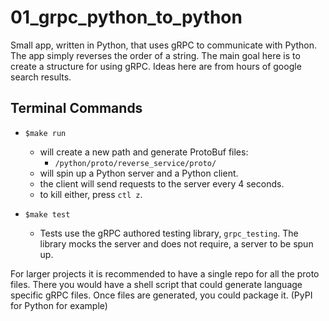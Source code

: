 # 01_grpc_python_to_python
Small app, written in Python, that uses gRPC to communicate with Python. 
The app simply reverses the order of a string. 
The main goal here is to create a structure for using gRPC.
Ideas here are from hours of google search results.


## Terminal Commands
- `$make run`
    - will create a new path and generate ProtoBuf files:
        - `/python/proto/reverse_service/proto/`
    - will spin up a Python server and a Python client. 
    - the client will send requests to the server every 4 seconds.
    - to kill either, press `ctl z`.

- `$make test`
    - Tests use the gRPC authored testing library, `grpc_testing`. 
    The library mocks the server and does not require, a server to be spun up.


For larger projects it is recommended to have a single repo for all the proto files. 
There you would have a shell script that could generate language specific gRPC files. 
Once files are generated, you could package it. (PyPI for Python for example)